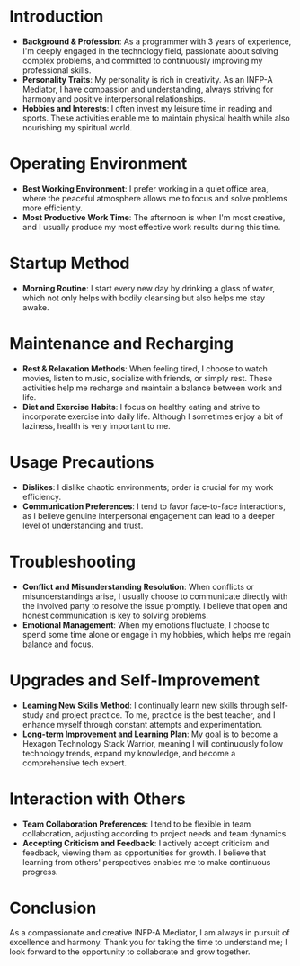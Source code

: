 # Introduction
- **Background & Profession**: As a programmer with 3 years of experience, I'm deeply engaged in the technology field, passionate about solving complex problems, and committed to continuously improving my professional skills.
- **Personality Traits**: My personality is rich in creativity. As an INFP-A Mediator, I have compassion and understanding, always striving for harmony and positive interpersonal relationships.
- **Hobbies and Interests**: I often invest my leisure time in reading and sports. These activities enable me to maintain physical health while also nourishing my spiritual world.

# Operating Environment
- **Best Working Environment**: I prefer working in a quiet office area, where the peaceful atmosphere allows me to focus and solve problems more efficiently.
- **Most Productive Work Time**: The afternoon is when I'm most creative, and I usually produce my most effective work results during this time.

# Startup Method
- **Morning Routine**: I start every new day by drinking a glass of water, which not only helps with bodily cleansing but also helps me stay awake.

# Maintenance and Recharging
- **Rest & Relaxation Methods**: When feeling tired, I choose to watch movies, listen to music, socialize with friends, or simply rest. These activities help me recharge and maintain a balance between work and life.
- **Diet and Exercise Habits**: I focus on healthy eating and strive to incorporate exercise into daily life. Although I sometimes enjoy a bit of laziness, health is very important to me.

# Usage Precautions
- **Dislikes**: I dislike chaotic environments; order is crucial for my work efficiency.
- **Communication Preferences**: I tend to favor face-to-face interactions, as I believe genuine interpersonal engagement can lead to a deeper level of understanding and trust.

# Troubleshooting
- **Conflict and Misunderstanding Resolution**: When conflicts or misunderstandings arise, I usually choose to communicate directly with the involved party to resolve the issue promptly. I believe that open and honest communication is key to solving problems.
- **Emotional Management**: When my emotions fluctuate, I choose to spend some time alone or engage in my hobbies, which helps me regain balance and focus.

# Upgrades and Self-Improvement
- **Learning New Skills Method**: I continually learn new skills through self-study and project practice. To me, practice is the best teacher, and I enhance myself through constant attempts and experimentation.
- **Long-term Improvement and Learning Plan**: My goal is to become a Hexagon Technology Stack Warrior, meaning I will continuously follow technology trends, expand my knowledge, and become a comprehensive tech expert.

# Interaction with Others
- **Team Collaboration Preferences**: I tend to be flexible in team collaboration, adjusting according to project needs and team dynamics.
- **Accepting Criticism and Feedback**: I actively accept criticism and feedback, viewing them as opportunities for growth. I believe that learning from others' perspectives enables me to make continuous progress.

# Conclusion
As a compassionate and creative INFP-A Mediator, I am always in pursuit of excellence and harmony.
Thank you for taking the time to understand me; I look forward to the opportunity to collaborate and grow together.
